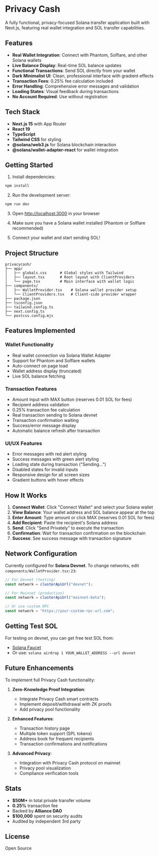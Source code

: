 # Privacy Cash

A fully functional, privacy-focused Solana transfer application built with Next.js, featuring real wallet integration and SOL transfer capabilities.

## Features

- **Real Wallet Integration**: Connect with Phantom, Solflare, and other Solana wallets
- **Live Balance Display**: Real-time SOL balance updates
- **Functional Transactions**: Send SOL directly from your wallet
- **Dark Minimalist UI**: Clean, professional interface with gradient effects
- **Transaction Fees**: 0.25% fee calculation included
- **Error Handling**: Comprehensive error messages and validation
- **Loading States**: Visual feedback during transactions
- **No Account Required**: Use without registration

## Tech Stack

- **Next.js 15** with App Router
- **React 19**
- **TypeScript**
- **Tailwind CSS** for styling
- **@solana/web3.js** for Solana blockchain interaction
- **@solana/wallet-adapter-react** for wallet integration

## Getting Started

1. Install dependencies:
```bash
npm install
```

2. Run the development server:
```bash
npm run dev
```

3. Open [http://localhost:3000](http://localhost:3000) in your browser

4. Make sure you have a Solana wallet installed (Phantom or Solflare recommended)

5. Connect your wallet and start sending SOL!

## Project Structure

```
privacycash/
├── app/
│   ├── globals.css      # Global styles with Tailwind
│   ├── layout.tsx       # Root layout with ClientProviders
│   └── page.tsx         # Main interface with wallet logic
├── components/
│   ├── WalletProvider.tsx    # Solana wallet provider setup
│   └── ClientProviders.tsx   # Client-side provider wrapper
├── package.json
├── tsconfig.json
├── tailwind.config.ts
├── next.config.ts
└── postcss.config.mjs
```

## Features Implemented

### Wallet Functionality
- Real wallet connection via Solana Wallet Adapter
- Support for Phantom and Solflare wallets
- Auto-connect on page load
- Wallet address display (truncated)
- Live SOL balance fetching

### Transaction Features
- Amount input with MAX button (reserves 0.01 SOL for fees)
- Recipient address validation
- 0.25% transaction fee calculation
- Real transaction sending to Solana devnet
- Transaction confirmation waiting
- Success/error message display
- Automatic balance refresh after transaction

### UI/UX Features
- Error messages with red alert styling
- Success messages with green alert styling
- Loading state during transaction ("Sending...")
- Disabled states for invalid inputs
- Responsive design for all screen sizes
- Gradient buttons with hover effects

## How It Works

1. **Connect Wallet**: Click "Connect Wallet" and select your Solana wallet
2. **View Balance**: Your wallet address and SOL balance appear at the top
3. **Enter Amount**: Type amount or click MAX (reserves 0.01 SOL for fees)
4. **Add Recipient**: Paste the recipient's Solana address
5. **Send**: Click "Send Privately" to execute the transaction
6. **Confirmation**: Wait for transaction confirmation on the blockchain
7. **Success**: See success message with transaction signature

## Network Configuration

Currently configured for **Solana Devnet**. To change networks, edit `components/WalletProvider.tsx:23`:

```typescript
// For Devnet (testing)
const network = clusterApiUrl("devnet");

// For Mainnet (production)
const network = clusterApiUrl("mainnet-beta");

// Or use custom RPC
const network = "https://your-custom-rpc-url.com";
```

## Getting Test SOL

For testing on devnet, you can get free test SOL from:
- [Solana Faucet](https://faucet.solana.com/)
- Or use: `solana airdrop 1 YOUR_WALLET_ADDRESS --url devnet`

## Future Enhancements

To implement full Privacy Cash functionality:

1. **Zero-Knowledge Proof Integration**:
   - Integrate Privacy Cash smart contracts
   - Implement deposit/withdrawal with ZK proofs
   - Add privacy pool functionality

2. **Enhanced Features**:
   - Transaction history page
   - Multiple token support (SPL tokens)
   - Address book for frequent recipients
   - Transaction confirmations and notifications

3. **Advanced Privacy**:
   - Integration with Privacy Cash protocol on mainnet
   - Privacy pool visualization
   - Compliance verification tools

## Stats

- **$50M+** in total private transfer volume
- **0.25%** transaction fee
- Backed by **Alliance DAO**
- **$100,000** spent on security audits
- Audited by independent 3rd party

## License

Open Source
